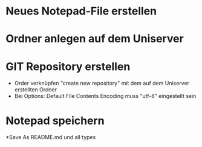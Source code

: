 # Neues Notepad-File erstellen


# Ordner anlegen auf dem Uniserver 


# GIT Repository erstellen 

* Order verknüpfen "create new repository" mit dem auf dem Uniserver erstellten Ordner
* Bei Options: Default File Contents Encoding muss "utf-8" eingestellt sein

# Notepad speichern 

*Save As  README.md und all types 



